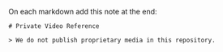 On each markdown add this note at the end:

```
# Private Video Reference

> We do not publish proprietary media in this repository.
```